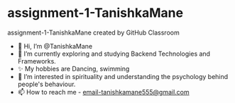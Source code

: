 # assignment-1-TanishkaMane
assignment-1-TanishkaMane created by GitHub Classroom
- 👋 Hi, I’m @TanishkaMane
- 🌱 I’m currently exploring and studying Backend Technologies and Frameworks.
- ✨ My hobbies are Dancing, swimming
- 👀 I’m interested in spirituality and understanding the psychology behind people's behaviour.
- 📫 How to reach me - email-tanishkamane555@gmail.com
